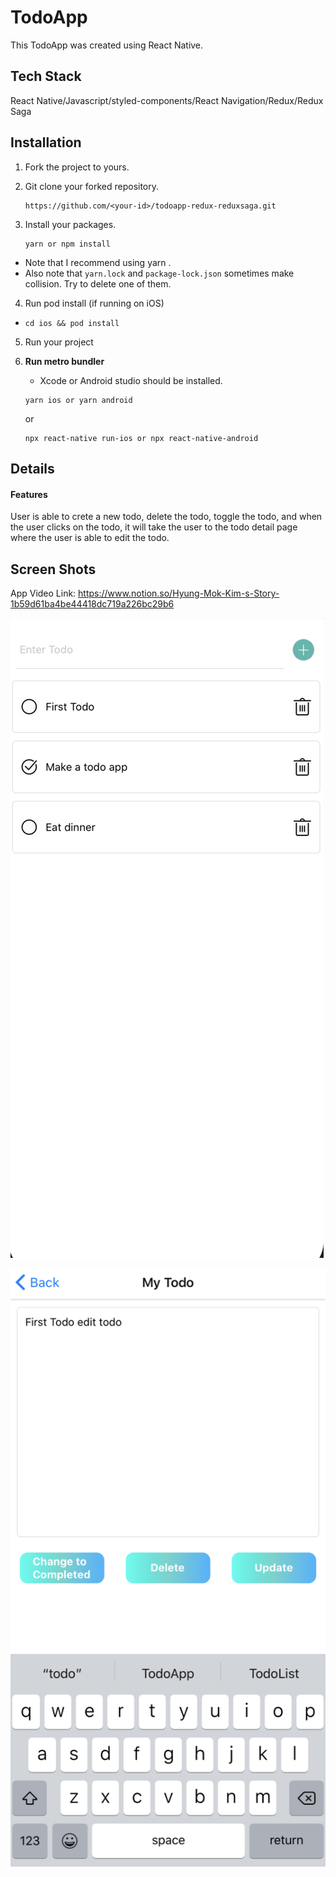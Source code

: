 # TodoApp

This TodoApp was created using React Native.

## Tech Stack

React Native/Javascript/styled-components/React Navigation/Redux/Redux Saga

## Installation

1. Fork the project to yours.

2. Git clone your forked repository.

   ```
   https://github.com/<your-id>/todoapp-redux-reduxsaga.git
   ```

3. Install your packages.

   ```
   yarn or npm install
   ```

- Note that I recommend using yarn .
- Also note that `yarn.lock` and `package-lock.json` sometimes make collision. Try to delete one of them.

4. Run pod install (if running on iOS)

- `cd ios && pod install`

5. Run your project

1. **Run metro bundler**

   - Xcode or Android studio should be installed.

   ```
   yarn ios or yarn android
   ```

   or

   ```
   npx react-native run-ios or npx react-native-android
   ```

## Details

#### Features

User is able to crete a new todo, delete the todo, toggle the todo, and when the user clicks on the todo, it will take the user to the todo detail page where the user is able to edit the todo.

## Screen Shots

App Video Link: https://www.notion.so/Hyung-Mok-Kim-s-Story-1b59d61ba4be44418dc719a226bc29b6

![](https://github.com/hmhm2292/todoapp-redux-reduxsaga/blob/master/AppImage/Screen%20Shot%202020-01-12%20at%204.14.30%20PM.png)

![](https://github.com/hmhm2292/todoapp-redux-reduxsaga/blob/master/AppImage/Screen%20Shot%202020-01-12%20at%204.14.51%20PM.png)
